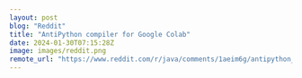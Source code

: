 ```yaml
---
layout: post
blog: "Reddit"
title: "AntiPython compiler for Google Colab"
date: 2024-01-30T07:15:28Z
image: images/reddit.png
remote_url: "https://www.reddit.com/r/java/comments/1aeim6g/antipython_compiler_for_google_colab/"
---
```

